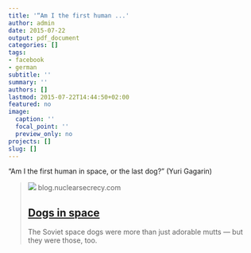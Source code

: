 ```yaml
---
title: '“Am I the first human ...'
author: admin
date: 2015-07-22
output: pdf_document
categories: []
tags:
- facebook
- german
subtitle: ''
summary: ''
authors: []
lastmod: 2015-07-22T14:44:50+02:00
featured: no
image:
  caption: ''
  focal_point: ''
  preview_only: no
projects: []
slug: []
---
```

“Am I the first human in space, or the last dog?” (Yuri Gagarin)﻿
> [![](http://blog.nuclearsecrecy.com/wp-content/uploads/2015/06/Laika-1957-matchbox-three.jpg)](http://blog.nuclearsecrecy.com/2015/06/26/dogs-in-space/)
> blog.nuclearsecrecy.com
> ## [Dogs in space](http://blog.nuclearsecrecy.com/2015/06/26/dogs-in-space/)
>
>The Soviet space dogs were more than just adorable mutts — but they were those, too.

